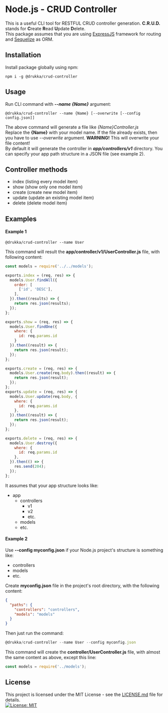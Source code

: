 Node.js - CRUD Controller
=========
This is a useful CLI tool for RESTFUL CRUD controller generation. **C.R.U.D.** stands for **C**reate **R**ead **U**pdate **D**elete.  
This package assumes that you are using [ExpressJS](https://expressjs.com/) framework for routing and  [Sequelize](http://docs.sequelizejs.com/) as ORM.

## Installation
Install package globally using npm:  
```cli
npm i -g @drukka/crud-controller
```
## Usage
Run CLI command with _**--name {Name}**_ argument:
```cli
@drukka/crud-controller --name {Name} [--overwrite [--config config.json]]
```
The above command will generate a file like _{Name}Controller.js_   
Replace the **{Name}** with your model name. If the file already exists, then you have to use *--overwrite* argument. **WARNING!** This will overwrite your file content!  
By default it will generate the controller in _**app/controllers/v1**_ directory. You can specify your app path structure in a JSON file (see example 2).

## Controller methods  
- index (listing every model item)
- show (show only one model item)
- create (create new model item)
- update (update an existing model item)
- delete (delete model item)

## Examples
#### Example 1
```cli
@drukka/crud-controller --name User
```
This command will result the **app/controller/v1/UserController.js** file, with following content:  
```js
const models = require('../../models');

exports.index = (req, res) => {
  models.User.findAll({
    order: [
      ['id', 'DESC'],
    ],
  }).then((results) => {
    return res.json(results);
  });
};

exports.show = (req, res) => {
  models.User.findOne({
    where: {
      id: req.params.id
    }
  }).then((result) => {
    return res.json(result);
  });
};

exports.create = (req, res) => {
  models.User.create(req.body).then((result) => {
    return res.json(result);
  });
};
exports.update = (req, res) => {
  models.User.update(req.body, {
    where: {
      id: req.params.id
    },
  }).then((result) => {
    return res.json(result);
  });
};

exports.delete = (req, res) => {
  models.User.destroy({
    where: {
      id: req.params.id
    },
  }).then(() => {
    res.send(204);
  });
};
```
It assumes that your app structure looks like:
- app
    - controllers
        - v1
        - v2
        - etc.
    - models
    - etc.
    
#### Example 2
Use **--config myconfig.json** if your Node.js project's structure is something like:  
- controllers
- models
- etc.  

Create **myconfig.json** file in the project's root directory, with the following content:
```json
{
  "paths": {
    "controllers": "controllers",
    "models": "models"
  }
}
```
Then just run the command:
```js
@drukka/crud-controller --name User --config myconfig.json
```
This command will create the **controller/UserController.js** file, with almost the same content as above, except this line:  
```js
const models = require('../models');
```

## License
This project is licensed under the MIT License  - see the [LICENSE.md](https://github.com/drukka/crud-controller/blob/master/LICENSE.md) file for details.   
[![License: MIT](https://img.shields.io/badge/License-MIT-yellow.svg)](https://opensource.org/licenses/MIT)